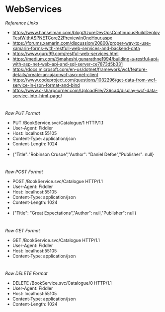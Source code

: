 # WebServices

_Reference Links_
- https://www.hanselman.com/blog/AzureDevOpsContinuousBuildDeployTestWithASPNETCore22PreviewInOneHour.aspx
- https://forums.xamarin.com/discussion/20800/proper-way-to-use-xamarin-forms-with-restfull-web-services-and-backend-data
- https://www.guru99.com/restful-web-services.html
- https://medium.com/@maheshi.gunarathne1994/building-a-restful-api-with-asp-net-web-api-and-sql-server-ce7873d5b331
- https://docs.microsoft.com/en-us/dotnet/framework/wcf/feature-details/create-an-ajax-wcf-asp-net-client
- https://www.codeproject.com/questions/1032296/get-data-from-wcf-service-in-json-format-and-bind
- https://www.c-sharpcorner.com/UploadFile/736ca4/display-wcf-data-service-into-html-page/

#

_Raw PUT Format_
- PUT /BookService.svc/Catalogue/1 HTTP/1.1
- User-Agent: Fiddler
- Host: localhost:55105
- Content-Type: application/json
- Content-Length: 1024
- 
- {"Title":"Robinson Crusoe","Author": "Daniel Defoe","Publisher": null}

#

_Raw POST Format_
- POST /BookService.svc/Catalogue HTTP/1.1
- User-Agent: Fiddler
- Host: localhost:55105
- Content-Type: application/json
- Content-Length: 1024
- 
- {"Title": "Great Expectations","Author": null,"Publisher": null}

#

_Raw GET Format_
- GET /BookService.svc/Catalogue HTTP/1.1
- User-Agent: Fiddler
- Host: localhost:55105
- Content-Type: application/json

#

_Raw DELETE Format_
- DELETE /BookService.svc/Catalogue/0 HTTP/1.1
- User-Agent: Fiddler
- Host: localhost:55105
- Content-Type: application/json
- Content-Length: 1024
